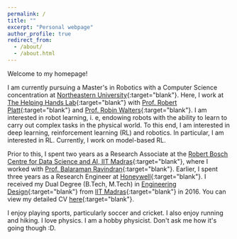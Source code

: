 ```yaml
---
permalink: /
title: ""
excerpt: "Personal webpage"
author_profile: true
redirect_from: 
  - /about/
  - /about.html
---
```

Welcome to my homepage!

I am currently pursuing a Master's in Robotics with a Computer Science concentration at [Northeastern University](https://www.northeastern.edu/){:target="blank"}. Here, I work at [The Helping Hands Lab](https://www2.ccs.neu.edu/research/helpinghands/){:target="blank"} with [Prof. Robert Platt](https://www.khoury.northeastern.edu/people/robert-platt/){:target="blank"} and [Prof. Robin Walters](https://www.robinwalters.com/index.html){:target="blank"}. I am interested in robot learning, i. e, endowing robots with the ability to learn to carry out complex tasks in the physical world. To this end, I am interested in deep learning, reinforcement learning (RL) and robotics. In particular, I am interested in RL. Currently, I work on model-based RL.

Prior to this, I spent two years as a Research Associate at the [Robert Bosch Centre for Data Science and AI, IIT Madras](https://rbcdsai.iitm.ac.in/){:target="blank"}, where I worked with [Prof. Balaraman Ravindran](https://www.cse.iitm.ac.in/~ravi/){:target="blank"}. Earlier, I spent three years as a Research Engineer at [Honeywell](https://www.honeywell.com){:target="blank"}. I received my Dual Degree (B.Tech, M.Tech) in [Engineering Design](https://ed.iitm.ac.in){:target="blank"} from [IIT Madras](https://www.iitm.ac.in/){:target="blank"} in 2016. You can view my detailed CV [here](https://adi3e08.github.io/files/CV_Adithya_Ramesh.pdf){:target="blank"}.

I enjoy playing sports, particularly soccer and cricket. I also enjoy running and hiking. I love physics. I am a hobby physicist. Don't ask me how it's going though :D.


